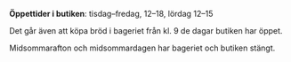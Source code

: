 __Öppettider i butiken__: tisdag–fredag, 12–18, lördag 12–15

Det går även att köpa bröd i bageriet från kl. 9 de dagar butiken har öppet.

Midsommarafton och midsommardagen har bageriet och butiken stängt.
